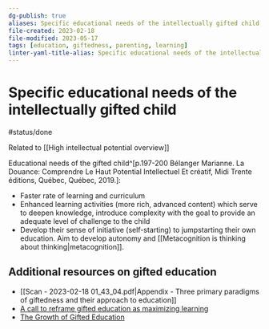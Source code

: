 ```yaml
---
dg-publish: true
aliases: Specific educational needs of the intellectually gifted child, educational needs, gifted child edcuation, high intellectual potential education needs, talented children, educating gifted children
file-created: 2023-02-18
file-modified: 2023-05-17
tags: [education, giftedness, parenting, learning]
linter-yaml-title-alias: Specific educational needs of the intellectually gifted child
---
```


# Specific educational needs of the intellectually gifted child

#status/done

Related to [[High intellectual potential overview]]

Educational needs of the gifted child^[p.197-200 Bélanger Marianne. La Douance: Comprendre Le Haut Potential Intellectuel Et créatif, Midi Trente éditions, Québec, Québec, 2019.]:

- Faster rate of learning and curriculum
- Enhanced learning activities (more rich, advanced content) which serve to deepen knowledge, introduce complexity with the goal to provide an adequate level of challenge to the child
- Develop their sense of initiative (self-starting) to jumpstarting their own education. Aim to develop autonomy and [[Metacognition is thinking about thinking|metacognition]].

## Additional resources on gifted education

- [[Scan - 2023-02-18 01_43_04.pdf|Appendix - Three primary paradigms of giftedness and their approach to education]]
- [A call to reframe gifted education as maximizing learning](https://www.researchgate.net/publication/347126254_A_call_to_reframe_gifted_education_as_maximizing_learning)
- [The Growth of Gifted Education](https://www.researchgate.net/publication/330608045_The_Growth_of_Gifted_Education)
